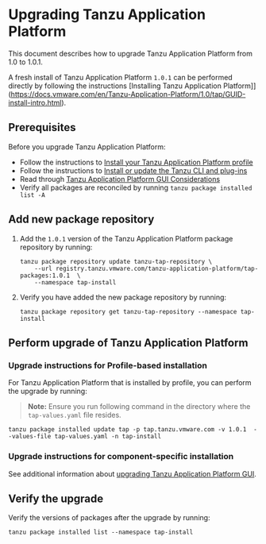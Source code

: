# Upgrading Tanzu Application Platform

This document describes how to upgrade Tanzu Application Platform from 1.0 to 1.0.1.

A fresh install of Tanzu Application Platform `1.0.1` can be performed directly by following the instructions [Installing Tanzu Application Platform]](https://docs.vmware.com/en/Tanzu-Application-Platform/1.0/tap/GUID-install-intro.html).

## <a id='prereqs'></a>Prerequisites

Before you upgrade Tanzu Application Platform:

- Follow the instructions to [Install your Tanzu Application Platform profile](install.md#install-profile)
- Follow the instructions to [Install or update the Tanzu CLI and plug-ins](install-general.md#cli-and-plugin)
- Read through [Tanzu Application Platform GUI Considerations](tap-gui/upgrades.md#considerations)
- Verify all packages are reconciled by running `tanzu package installed list -A`

## Add new package repository

1. Add the `1.0.1` version of the Tanzu Application Platform package repository by running:

    ```
    tanzu package repository update tanzu-tap-repository \
        --url registry.tanzu.vmware.com/tanzu-application-platform/tap-packages:1.0.1  \
        --namespace tap-install
    ```

1. Verify you have added the new package repository by running:

    ```
    tanzu package repository get tanzu-tap-repository --namespace tap-install

    ```

## Perform upgrade of Tanzu Application Platform

### Upgrade instructions for Profile-based installation

For Tanzu Application Platform that is installed by profile, you can perform the upgrade by running:

>**Note:** Ensure you run following command in the directory where the `tap-values.yaml` file resides.

```
tanzu package installed update tap -p tap.tanzu.vmware.com -v 1.0.1  --values-file tap-values.yaml -n tap-install
```

### Upgrade instructions for component-specific installation

See additional information about [upgrading Tanzu Application Platform GUI](tap-gui/upgrades.html).

## Verify the upgrade

Verify the versions of packages after the upgrade by running:

```
tanzu package installed list --namespace tap-install
```
